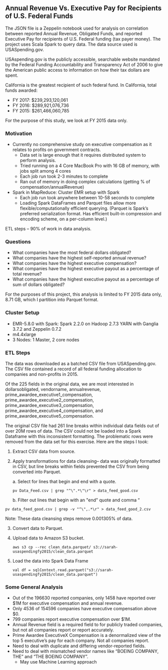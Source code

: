 ## Annual Revenue Vs. Executive Pay for Recipients of U.S. Federal Funds

The JSON file is a Zeppelin notebook used for analysis on correlation between reported Annual Revenue, Obligated Funds, and reported Executive Pay for recipients of U.S. Federal funding (tax payer money). The project uses Scala Spark to query data. The data source used is USASpending.gov.

USAspending.gov is the publicly accessible, searchable website mandated by the Federal Funding Accountability and Transparency Act of 2006 to give the American public access to information on how their tax dollars are spent.

California is the greatest recipient of such federal fund. In California, total funds awarded:
* FY 2017:     $239,293,120,061
* FY 2016:     $289,921,076,736
* FY 2015:     $261,466,060,785

For the purpose of this study, we look at FY 2015 data only.

### Motivation

* Currently no comprehensive study on executive compensation as it relates to profits on government contracts.
  * Data set is large enough that it requires distributed system to perform analysis. 
  * Tried running on a 4 Core MacBook Pro with 16 GB of memory, with jobs split among 4 cores
  * Each job run took 2-3 minutes to complete
  * Ran out of memory in doing complex calculations (getting % of compensation/annualRevenue)
* Spark in MapReduce: Cluster EMR setup with Spark
  * Each job run took anywhere between 10-58 seconds to complete
  * Loading Spark DataFrames and Parquet files allow more flexible/computationally efficient querying. (Parquet is Spark’s preferred serialization format. Has efficient built-in compression and encoding scheme, on a per-column level.)

ETL steps – 90% of work in data analysis.


### Questions

* What companies have the most federal dollars obligated?
* What companies have the highest self-reported annual revenue?
* What companies have the highest executive compensation?
* What companies have the highest executive payout as a percentage of total revenue?
* What companies have the highest executive payout as a percentage of sum of dollars obligated?

For the purposes of this project, this analysis is limited to FY 2015 data only,  8.71 GB, which I partition into Parquet format.


### Cluster Setup

* EMR-5.8.0 with Spark: Spark 2.2.0 on Hadoop 2.7.3 YARN with Ganglia 3.7.2 and Zeppelin 0.7.2
* m4.4xlarge
* 3 Nodes: 1 Master, 2 core nodes


### ETL Steps

The data was downloaded as a batched CSV file from USASpending.gov. The CSV file contained a record of all federal funding allocation to companies and non-profits in 2015.

Of the 225 fields in the original data, we are most interested in dollarsobligated, vendorname, annualrevenue, prime_awardee_executive1_compensation, prime_awardee_executive2_compensation, prime_awardee_executive3_compensation, prime_awardee_executive4_compensation, and prime_awardee_executive5_compensation.

The original CSV file had 261 line breaks within individual data fields out of over 20M rows of data. The CSV could not be loaded into a Spark Dataframe with this inconsistent formatting. The problematic rows were removed from the data set for this exercise. Here are the steps I took:

1. Extract CSV data from source. 

2. Apply transformations for data cleansing– data was originally formatted in CSV, but line breaks within fields prevented the CSV from being converted into Parquet.

   a. Select for lines that begin and end with a quote.

   ``` pv Data_Feed.csv | grep "^\".*\"\r" > data_feed_good.csv  ```

   b. Filter out lines that begin with an "end" quote and comma  “
   
  ``` pv data_feed_good.csv | grep -v "^\",.*\r" > data_feed_good_2.csv ```

Note:  These data cleansing steps remove 0.001305% of data.

3. Convert data to Parquet.
4. Upload data to Amazon S3 bucket.

   ``` aws s3 cp --rec clean_data.parquet/ s3://sarah-usaspendingfy2015/clean_data.parquet ```

5.  Load the data into Spark Data Frame

    ``` val df = sqlContext.read.parquet("s3://sarah-usaspendingfy2015/clean_data.parquet") ```




### Some General Analysis

* Out of the 196630 reported companies, only 1458 have reported over $1M for executive compensation and annual revenue.
* Only 4536 of 154596 companies have executive compensation above $0. 
* 799 companies report executive compensation over $1M.
* Annual Revenue field is a required field to for publicly traded companies, but not all companies report or report accurately. 
* Prime Awardee ExecutiveX Compensation is a denormalized view of the top 5 executive’s pay for each company. Not all companies report.
* Need to deal with duplicate and differing vendor-reported fields.
* Need to deal with mismatched vendor names like “BOEING COMPANY, THE” and “THE BOEING COMPANY”.
  * May use Machine Learning approach

